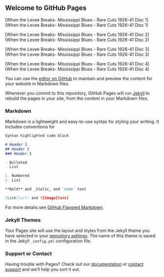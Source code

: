 ## Welcome to GitHub Pages
[When the Levee Breaks- Mississippi Blues - Rare Cuts 1926-41 Disc 1](When the Levee Breaks- Mississippi Blues - Rare Cuts 1926-41 Disc 1)

[When the Levee Breaks- Mississippi Blues - Rare Cuts 1926-41 Disc 2](When the Levee Breaks- Mississippi Blues - Rare Cuts 1926-41 Disc 2)

[When the Levee Breaks- Mississippi Blues - Rare Cuts 1926-41 Disc 3](When the Levee Breaks- Mississippi Blues - Rare Cuts 1926-41 Disc 3)

[When the Levee Breaks- Mississippi Blues - Rare Cuts 1926-41 Disc 4](When the Levee Breaks- Mississippi Blues - Rare Cuts 1926-41 Disc 4)


You can use the [editor on GitHub](https://github.com/littleflute/Mississippi-Blues/edit/master/README.md) to maintain and preview the content for your website in Markdown files.

Whenever you commit to this repository, GitHub Pages will run [Jekyll](https://jekyllrb.com/) to rebuild the pages in your site, from the content in your Markdown files.

### Markdown

Markdown is a lightweight and easy-to-use syntax for styling your writing. It includes conventions for

```markdown
Syntax highlighted code block

# Header 1
## Header 2
### Header 3

- Bulleted
- List

1. Numbered
2. List

**Bold** and _Italic_ and `Code` text

[Link](url) and ![Image](src)
```

For more details see [GitHub Flavored Markdown](https://guides.github.com/features/mastering-markdown/).

### Jekyll Themes

Your Pages site will use the layout and styles from the Jekyll theme you have selected in your [repository settings](https://github.com/littleflute/Mississippi-Blues/settings). The name of this theme is saved in the Jekyll `_config.yml` configuration file.

### Support or Contact

Having trouble with Pages? Check out our [documentation](https://help.github.com/categories/github-pages-basics/) or [contact support](https://github.com/contact) and we’ll help you sort it out.
